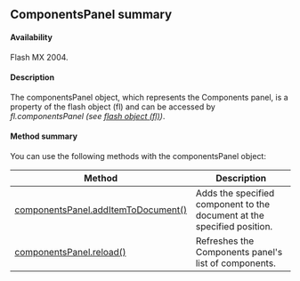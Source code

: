 ## ComponentsPanel summary

#### Availability

Flash MX 2004.

#### Description

The componentsPanel object, which represents the Components panel, is a property of the flash object (fl) and can be accessed by *fl.componentsPanel (see [flash object (fl)](../flash_object_(fl)/fl_summary.md))*.

#### Method summary

You can use the following methods with the componentsPanel object:

| **Method** | **Description** |
| --- | --- |
| [componentsPanel.addItemToDocument()](../componentsPanel_object/componentsPanel.md) | Adds the specified component to the document at the specified position. |
| [componentsPanel.reload()](../componentsPanel_object/componentsPane1.md) | Refreshes the Components panel's list of components. |
